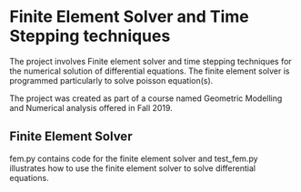 # Finite Element Solver and Time Stepping techniques
The project involves Finite element solver and time stepping techniques for the numerical solution of differential equations. The finite element solver is programmed particularly to solve poisson equation(s). 

The project was created as part of a course named Geometric Modelling and Numerical analysis offered in Fall 2019.

## Finite Element Solver
fem.py contains code for the finite element solver and test_fem.py illustrates how to use the finite element solver to solve differential equations. 
